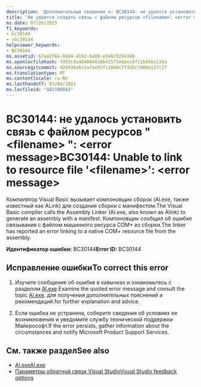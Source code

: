 ```yaml
---
description: 'Дополнительные сведения о: BC30144: не удается установить связь с файлом ресурсов " <filename> ": <error message>'
title: 'Не удается создать связь с файлом ресурсов <filename>: <error message>'
ms.date: 07/20/2015
f1_keywords:
- bc30144
- vbc30144
helpviewer_keywords:
- BC30144
ms.assetid: 67ae276e-80d4-4162-ba00-e546c9294340
ms.openlocfilehash: fd53cda4040846a8b41573ebbec8f21b656a118a
ms.sourcegitcommit: 42d436ebc2a7ee02fc1848c7742bc7d80e13fc2f
ms.translationtype: MT
ms.contentlocale: ru-RU
ms.lasthandoff: 03/04/2021
ms.locfileid: "102106843"
---
```

# <a name="bc30144-unable-to-link-to-resource-file-filename-error-message"></a><span data-ttu-id="712bb-103">BC30144: не удалось установить связь с файлом ресурсов " \<filename> ": \<error message></span><span class="sxs-lookup"><span data-stu-id="712bb-103">BC30144: Unable to link to resource file '\<filename>': \<error message></span></span>

<span data-ttu-id="712bb-104">Компилятор Visual Basic вызывает компоновщик сборок (Al.exe, также известный как ALink) для создания сборки с манифестом.</span><span class="sxs-lookup"><span data-stu-id="712bb-104">The Visual Basic compiler calls the Assembly Linker (Al.exe, also known as Alink) to generate an assembly with a manifest.</span></span> <span data-ttu-id="712bb-105">Компоновщик сообщил об ошибке связывания с файлом машинного ресурса COM+ из сборки.</span><span class="sxs-lookup"><span data-stu-id="712bb-105">The linker has reported an error linking to a native COM+ resource file from the assembly.</span></span>

 <span data-ttu-id="712bb-106">**Идентификатор ошибки:** BC30144</span><span class="sxs-lookup"><span data-stu-id="712bb-106">**Error ID:** BC30144</span></span>

## <a name="to-correct-this-error"></a><span data-ttu-id="712bb-107">Исправление ошибки</span><span class="sxs-lookup"><span data-stu-id="712bb-107">To correct this error</span></span>

1. <span data-ttu-id="712bb-108">Изучите сообщение об ошибке в кавычках и ознакомьтесь с разделом [Al.exe](../../../framework/tools/al-exe-assembly-linker.md).</span><span class="sxs-lookup"><span data-stu-id="712bb-108">Examine the quoted error message and consult the topic [Al.exe](../../../framework/tools/al-exe-assembly-linker.md).</span></span> <span data-ttu-id="712bb-109">для получения дополнительных пояснений и рекомендаций.</span><span class="sxs-lookup"><span data-stu-id="712bb-109">for further explanation and advice.</span></span>

2. <span data-ttu-id="712bb-110">Если ошибка не устранена, соберите сведения об условиях ее возникновения и уведомите службу технической поддержки Майкрософт.</span><span class="sxs-lookup"><span data-stu-id="712bb-110">If the error persists, gather information about the circumstances and notify Microsoft Product Support Services.</span></span>

## <a name="see-also"></a><span data-ttu-id="712bb-111">См. также раздел</span><span class="sxs-lookup"><span data-stu-id="712bb-111">See also</span></span>

- [<span data-ttu-id="712bb-112">Al.exe</span><span class="sxs-lookup"><span data-stu-id="712bb-112">Al.exe</span></span>](../../../framework/tools/al-exe-assembly-linker.md)
- [<span data-ttu-id="712bb-113">Параметры обратной связи Visual Studio</span><span class="sxs-lookup"><span data-stu-id="712bb-113">Visual Studio feedback options</span></span>](/visualstudio/ide/feedback-options)
